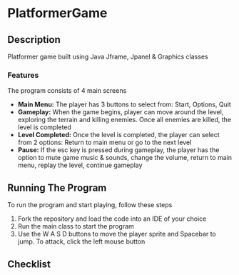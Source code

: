 # PlatformerGame

## Description
Platformer game built using Java Jframe, Jpanel & Graphics classes

### Features
The program consists of 4 main screens
- **Main Menu:** The player has 3 buttons to select from: Start, Options, Quit
- **Gameplay:** When the game begins, player can move around the level, exploring the terrain and killing enemies. Once all enemies are killed, the level is completed
- **Level Completed:** Once the level is completed, the player can select from 2 options: Return to main menu or go to the next level
- **Pause:** If the esc key is pressed during gameplay, the player has the option to mute game music & sounds, change the volume, return to main menu, replay the level, continue gameplay

## Running The Program
To run the program and start playing, follow these steps
1. Fork the repository and load the code into an IDE of your choice
1. Run the main class to start the program
1. Use the W A S D buttons to move the player sprite and Spacebar to jump. To attack, click the left mouse button

## Checklist
